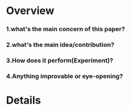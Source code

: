 # Overview
### 1.what's the main concern of this paper?
### 2.what's the main idea/contribution?
### 3.How does it perform(Experiment)?
### 4.Anything improvable or eye-opening?

# Details
